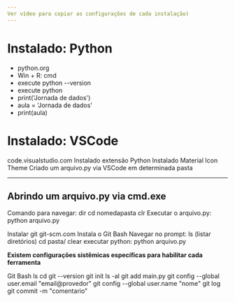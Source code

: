 ```yaml
---
Ver vídeo para copiar as configurações de cada instalação)
---
```

# Instalado: Python
- python.org
- Win + R: cmd
- execute python --version
- execute python
- print('Jornada de dados')
- aula = 'Jornada de dados'
- print(aula)

# Instalado: VSCode
code.visualstudio.com
Instalado extensão Python
Instalado Material Icon Theme
Criado um arquivo.py via VSCode em determinada pasta

---
Abrindo um arquivo.py via cmd.exe
---
Comando para navegar:
dir
cd nomedapasta
clr
Executar o arquivo.py:
python arquivo.py

Instalar git
git-scm.com
Instala o Git Bash
Navegar no prompt:
ls (listar diretórios)
cd pasta/
clear
executar python:
python arquivo.py

**Existem configurações sistêmicas específicas para habilitar cada ferramenta**

Git Bash
ls
cd
git --version
git init
ls -al
git add main.py
git config --global user.email "email@provedor"
git config --global user.name "nome"
git log
git commit -m "comentario"
